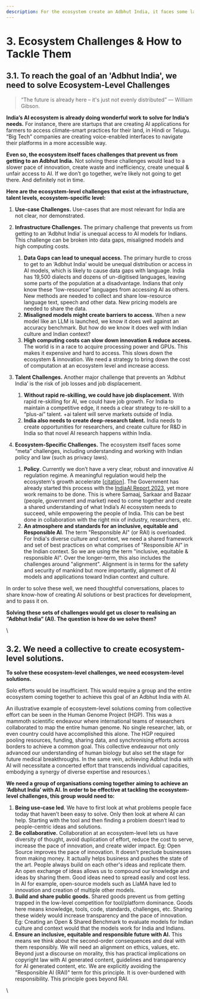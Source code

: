 ```yaml
---
description: For the ecosystem create an Adbhut India, it faces some large challenges
---
```


# 3. Ecosystem Challenges & How to Tackle Them

## 3.1. To reach the goal of an 'Adbhut India', we need to solve  Ecosystem-Level Challenges&#x20;

> “The future is already here – it's just not evenly distributed” — William Gibson.&#x20;

**India’s AI ecosystem is already doing wonderful work to solve for India’s needs.** For instance, there are startups that are creating AI applications for farmers to access climate-smart practices for their land, in Hindi or Telugu. “Big Tech” companies are creating voice-enabled interfaces to navigate their platforms in a more accessible way.

**Even so, the ecosystem itself faces challenges that prevent us from getting to an Adbhut India.** Not solving these challenges would lead to a slower pace of innovation, create waste and inefficiency, create unequal & unfair access to AI. If we don’t go together, we’re likely not going to get there. And definitely not in time.



**Here are the ecosystem-level challenges that exist at the infrastructure, talent levels, ecosystem-specific level:**

1. **Use-case Challenges.** Use-cases that are most relevant for India are not clear, nor demonstrated.
2. **Infrastructure Challenges.** The primary challenge that prevents us from getting to an ‘Adbhut India’ is unequal access to AI models for Indians. This challenge can be broken into data gaps, misaligned models and high computing costs.
   1. **Data Gaps can lead to unequal access.** The primary hurdle to cross to get to an ‘Adbhut India’ would be unequal distribution or access in AI models, which is likely to cause data gaps with language. India has 19,500 dialects and dozens of un-digitised languages, leaving some parts of the population at a disadvantage. Indians that only know these “low-resource” languages from accessing AI as others. New methods are needed to collect and share low-resource language text, speech and other data. New pricing models are needed to share the data.
   2. **Misaligned models might create barriers to access.** When a new model like an LLM is launched, we know it does well against an accuracy benchmark. But how do we know it does well with Indian culture and Indian context?
   3. **High computing costs can slow down innovation & reduce access.** The world is in a race to acquire processing power and GPUs. This makes it expensive and hard to access. This slows down the ecosystem & innovation. We need a strategy to bring down the cost of computation at an ecosystem level and increase access.
3. **Talent Challenges.** Another major challenge that prevents an ‘Adbhut India’ is the risk of job losses and job displacement.
   1. **Without rapid re-skilling, we could have job displacement.** With rapid re-skilling for AI, we could have job growth. For India to maintain a competitive edge, it needs a clear strategy to re-skill to a “plus-ai” talent. +ai talent will serve markets outside of India.&#x20;
   2. **India also needs to create deep-research talent.** India needs to create opportunities for researchers, and create culture for R\&D in India so that novel AI research happens within India.
4.  **Ecosystem-Specific Challenges.** The ecosystem itself faces some “meta” challenges, including understanding and working with Indian policy and law (such as privacy laws).

    1. **Policy**. Currently we don’t have a very clear, robust and innovative AI regulation regime. A meaningful regulation would help the ecosystem's growth accelerate \[[citation](https://www.vox.com/new-money/2017/2/13/14580874/google-self-driving-noncompetes)]. The Government has already started this process with the [IndiaAI Report 2023](https://www.meity.gov.in/content/indiaai-2023-expert-group-report-%E2%80%93-first-editionthe-ministry-electronics-and-information), yet more work remains to be done. This is where Samaaj, Sarkaar and Bazaar (people, government and market) need to come together and create a shared understanding of what India’s AI ecosystem needs to succeed, while empowering the people of India. This can be best done in collaboration with the right mix of industry, researchers, etc.
    2. **An atmosphere and standards for an inclusive, equitable and Responsible AI**. The term "Responsible AI" (or RAI) is overloaded. For India's diverse culture and context, we need a shared framework and set of best practices on what comprises of "Responsible AI" in the Indian context. So we are using the term "inclusive, equitable & responsible AI". Over the longer-term, this also includes the challenges around "alignment". Alignment is in terms for the safety and security of mankind but more importantly, alignment of AI models and applications toward Indian context and culture.



In order to solve these well, we need thoughtful conversations, places to share know-how of creating AI solutions or best practices for development, and to pass it on.&#x20;

**Solving these sets of challenges would get us closer to realising an “Adbhut India” (AI). The question is how do we solve them?**

\


## 3.2. We need a collective to create ecosystem-level solutions.&#x20;



**To solve these ecosystem-level challenges, we need ecosystem-level solutions.**&#x20;

Solo efforts would be insufficient. This would require a group and the entire ecosystem coming together to achieve this goal of an Adbhut India with AI. &#x20;

An illustrative example of ecosystem-level solutions coming from collective effort can be seen in the Human Genome Project (HGP). This was a mammoth scientific endeavour where international teams of researchers collaborated to map the entire human genome. No single researcher, lab, or even country could have accomplished this alone. The HGP required pooling resources, funding, sharing data, and synchronising efforts across borders to achieve a common goal. This collective endeavour not only advanced our understanding of human biology but also set the stage for future medical breakthroughs. In the same vein, achieving Adbhut India with AI will necessitate a concerted effort that transcends individual capacities, embodying a synergy of diverse expertise and resources.\


**We need a group of organisations coming together aiming to achieve an ‘Adbhut India’ with AI. In order to be effective at tackling the ecosystem-level challenges, this group would need to:**



1. **Being use-case led**. We have to first look at what problems people face today that haven’t been easy to solve. Only then look at where AI can help. Starting with the tool and then finding a problem doesn’t lead to people-centric ideas and solutions.
2. **Be collaborative.** Collaboration at an ecosystem-level lets us have diversity of thought, avoid duplication of effort, reduce the cost to serve, increase the pace of innovation, and create wider impact. Eg: Open Source improves the pace of innovation. It doesn't preclude businesses from making money. It actually helps business and pushes the state of the art. People always build on each other's ideas and replicate them. An open exchange of ideas allows us to compound our knowledge and ideas by sharing them. Good ideas need to spread easily and cost less. In AI for example, open-source models such as LlaMA have led to innovation and creation of multiple other models.
3. **Build and share public goods.** Shared goods prevent us from getting trapped in the low-level competition for tool/platform dominance. Goods here means knowledge, tools, code, standards, challenges, etc. Sharing these widely would increase transparency and the pace of innovation. Eg: Creating an Open & Shared Benchmark to evaluate models for Indian culture and context would that the models work for India and Indians.
4. **Ensure an inclusive, equitable and responsible future with AI.** This means we think about the second-order consequences and deal with them responsibly. We will need an alignment on ethics, values, etc. Beyond just a discourse on morality, this has practical implications on copyright law with AI generated content, guidelines and transparency for AI generated content, etc. We are explicitly avoiding the "Responsible AI (RAI)" term for this principle. It is over-burdened with responsibility. This principle goes beyond RAI.

\
